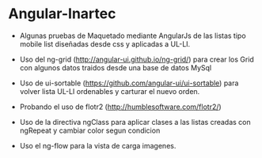 Angular-Inartec
===============

* Algunas pruebas de Maquetado mediante AngularJs de las listas tipo mobile list diseñadas desde css y aplicadas a UL-LI.

* Uso del ng-grid (http://angular-ui.github.io/ng-grid/) para crear los Grid con algunos datos traidos desde una base de datos MySql

* Uso de ui-sortable (https://github.com/angular-ui/ui-sortable) para volver lista UL-LI ordenables y carturar el nuevo orden.

* Probando el uso de flotr2 (http://humblesoftware.com/flotr2/)

* Uso de la directiva ngClass para aplicar clases a las listas creadas con ngRepeat y cambiar color segun condicion

* Uso el ng-flow para la vista de carga imagenes.